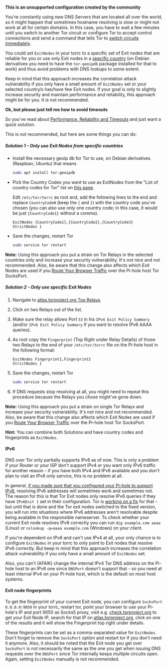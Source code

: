 **This is an unsupported configuration created by the community**

You're constantly using new DNS Servers that are located all over the world, so it might happen that sometimes hostname resolving is slow or might not work at all for certain domains. In this case, you have to wait a few minutes until you switch to another Tor circuit or configure Tor to accept control connections and send a command that tells Tor to [switch circuits immediately](https://superuser.com/a/139018).

You could set `ExitNodes` in your torrc to a specific set of Exit nodes that are reliable for you or use only Exit nodes in a [specific country](https://b3rn3d.herokuapp.com/blog/2014/03/05/tor-country-codes/) (on Debian derivatives you need to have the `tor-geoipdb` package installed for that to work) and thus avoid problems with DNS lookups to some extent.

Keep in mind that this approach increases the correlation attack vulnerability if you only have a small amount of `ExitNodes` set or your selected country/s has/have few Exit nodes. If your goal is only to slightly increase security and maintain performance and reliability, this approach might be for you. It is not recommended.

**Ok, but please just tell me how to avoid timeouts**

So you've read about [Performance, Reliability and Timeouts](#performance-reliability-and-timeouts) and just want a quick solution.

This is not recommended, but here are some things you can do:

##### Solution 1 - Only use Exit Nodes from specific countries

* Install the necessary geoip db for Tor to use, on Debian derivatives (Raspbian, Ubuntu) that means

    ```bash
    sudo apt install tor-geoipdb
    ```

* Pick the Country Codes you want to use as ExitNodes from the "List of country codes for Tor" list on [this page](https://b3rn3d.herokuapp.com/blog/2014/03/05/tor-country-codes).

    Edit `/etc/tor/torrc` as root and, add the following lines to the end and replace `CountryCodeN` (keep the `{` and `}`) with the country code you've chosen (you can also use only one country code; in this case, it would be just `{CountryCode1}` without a comma).

    ```
    ExitNodes {CountryCode1},{CountryCode2},{CountryCode3}
    StrictNodes 1
    ```

* Save the changes, restart Tor

    ```bash
    sudo service tor restart
    ```

**Note:** Using this approach you put a strain on Tor Relays in the selected countries only and increase your security vulnerability. It's not nice and not recommended. Also, be aware that this change also affects which Exit Nodes are used if you [Route Your Browser Traffic](#your-browser) over the Pi-hole host Tor SocksPort.

##### Solution 2 - Only use specific Exit Nodes

1. Navigate to [atlas.torproject.org Top Relays](https://atlas.torproject.org/#toprelays).
2. Click on two Relays out of the list.
3. Make sure the relay allows Port `53` in his `IPv4 Exit Policy Summary` (and/or `IPv6 Exit Policy Summary` if you want to resolve IPv6 AAAA queries).
4. As root copy the `Fingerprint` (Top Right under Relay Details) of those two Relays to the end of your `/etc/tor/torrc` file on the Pi-hole host in the following format:

    ```
    ExitNodes Fingerprint1,Fingerprint2
    StrictNodes 1
    ```

5. Save the changes, restart Tor

    ```bash
    sudo service tor restart
    ```

6. If DNS requests stop resolving at all, you might need to repeat this procedure because the Relays you chose might've gone down.

**Note:** Using this approach you put a strain on single Tor Relays and increase your security vulnerability. It's not nice and not recommended. Also, be aware that this change also affects which Exit Nodes are used if you [Route Your Browser Traffic](#your-browser) over the Pi-hole host Tor SocksPort.

**Hint:** You can combine both Solutions and have country codes and fingerprints as `ExitNodes`.

#### IPv6

DNS over Tor only partially supports IPv6 as of now. This is only a problem if your Router or your ISP don't support IPv4 or you want only IPv6 traffic for another reason - if you have both IPv4 and IPv6 available and you don't plan to visit an IPv6 only service, this is no problem at all.

In general, [if you made sure that you configured your Pi-hole to support IPv6](https://www.reddit.com/r/pihole/comments/7e0jg9/dns_over_tor/dq4wbry/), resolving IPv6 addresses will sometimes work and sometimes not. The reason for this is that Tor Exit nodes only resolve IPv6 queries if they have `IPv6Exit 1` set in their configuration. Tor is [working on a fix](https://trac.torproject.org/projects/tor/ticket/21311) for that - but until that is done and the Tor exit nodes switched to the fixed version, you will run into situations where IPv6 addresses aren't resolvable despite being available in the responsible nameserver. To check whether your current Exit node resolves IPv6 correctly you can run `dig example.com aaaa` (Linux) or `nslookup -q=aaaa example.com` (Windows) on your client.

If you're dependent on IPv6 and can't use IPv4 at all, your only chance is to configure `ExitNodes` in your torrc to only point to Exit nodes that resolve IPv6 correctly. But keep in mind that this approach increases the correlation attack vulnerability if you only have a small amount of `ExitNodes` set.

Also, you can't (AFAIK) change the internal IPv4 Tor DNS address on the Pi-hole host to an IPv6 one since `DNSPort` doesn't support that - so you need at least internal IPv4 on your Pi-hole host, which is the default on most host systems.

#### Exit node fingerprints

To get the fingerprint of your current Exit node, you can configure `SocksPort 0.0.0.0:9050` in your torrc, restart tor, point your browser to use your Pi-hole's IP and port 9050 as Socks5 proxy, visit e.g. [check.torproject.org](https://check.torproject.org/) to get your Exit Node IP, search for that IP on [atlas.torproject.org](https://atlas.torproject.org), click on one of the results and it will show the Fingerprint top right under details.

These fingerprints can be set as a comma-separated value for `ExitNodes`. Don't forget to remove the `SocksPort` option and restart tor if you don't need it anymore. Also, it should be noted that the Exit node you get over `SocksPort` is not necessarily the same as the one you get when issuing DNS requests over the `DNSPort` since Tor internally keeps multiple circuits open. Again, setting `ExitNodes` manually is not recommended.
